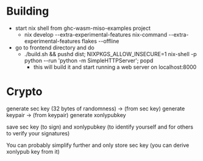 
# Building
* start nix shell from ghc-wasm-miso-examples project
    * nix develop --extra-experimental-features nix-command --extra-experimental-features flakes --offline
* go to frontend directory and do 
    * ./build.sh && pushd dist; NIXPKGS_ALLOW_INSECURE=1 nix-shell -p python --run 'python -m SimpleHTTPServer'; popd
        * this will build it and start running a web server on localhost:8000

# Crypto 

generate sec key (32 bytes of randomness) 
-> (from sec key) generate keypair 
-> (from keypair) generate xonlypubkey

save sec key (to sign) and xonlypubkey (to identify yourself and for others to verify your signatures)

You can probably simplify further and only store sec key (you can derive xonlypub key from it)



